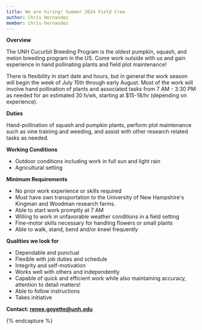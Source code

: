 ```yaml
---
title: We are hiring! Summer 2024 Field Crew
author: Chris Hernandez
member: chris-hernandez 
---
```


**Overview**

The UNH Cucurbit Breeding Program is the oldest pumpkin, squash, and melon breeding program in the US. Come work outside with us and gain experience in hand pollinating plants and field plot maintenance!

There is flexibility in start date and hours, but in general the work season will begin the week of July 15th through early August. Most of the work will involve hand pollination of plants and associated tasks from 7 AM - 3:30 PM as needed for an estimated 30 h/wk, starting at $15-18/hr (depending on experience).

**Duties**

Hand-pollination of squash and pumpkin plants, perform plot maintenance such as vine training and weeding, and assist with other research related tasks as needed.

**Working Conditions**

- Outdoor conditions including work in full sun and light rain
- Agricultural setting

**Minimum Requirements**

- No prior work experience or skills required
- Must have own transportation to the University of New Hampshire's Kingman and Woodman research farms.
- Able to start work promptly at 7 AM
- Willing to work in unfavorable weather conditions in a field setting
- Fine-motor skills necessary for handling flowers or small plants
- Able to walk, stand, bend and/or kneel frequently

**Qualities we look for**

- Dependable and punctual
- Flexible with job duties and schedule
- Integrity and self-motivation
- Works well with others and independently
- Capable of quick and efficient work while also maintaining accuracy, attention to detail matters!
- Able to follow instructions
- Takes initiative

**Contact: <renee.goyette@unh.edu>**

{% endcapture %}

